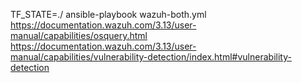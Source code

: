 TF_STATE=./ ansible-playbook wazuh-both.yml
https://documentation.wazuh.com/3.13/user-manual/capabilities/osquery.html
https://documentation.wazuh.com/3.13/user-manual/capabilities/vulnerability-detection/index.html#vulnerability-detection